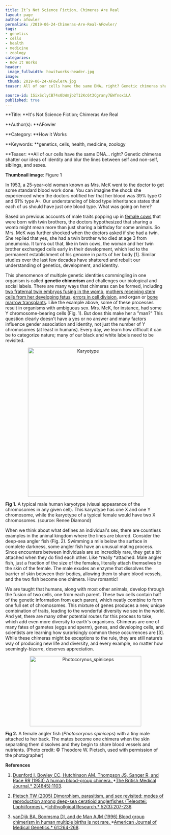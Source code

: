 ```yaml
---
title: It’s Not Science Fiction, Chimeras Are Real
layout: page
author: afowler
permalink: /2019-06-24-Chimeras-Are-Real-AFowler/
tags:
- genetics
- cells
- health
- medicine
- zoology
categories:
- How It Works
header:
 image_fullwidth: howitworks-header.jpg
image:
 thumb: 2019-06-24-AFowlerA.jpg
teaser: All of our cells have the same DNA… right? Genetic chimeras shatter our ideas of identity and blur the lines between self and non-self, siblings, and sexes.

source-id: 1SixSclyCB74x0bWmjb2T12Kc6t3Cgrany7EWfnox1LA
published: true
---
```

**Title: **It's Not Science Fiction; Chimeras Are Real

**Author(s): **AFowler

**Category: **How it Works

**Keywords: **genetics, cells, health, medicine, zoology

**Teaser: **All of our cells have the same DNA… right? Genetic chimeras shatter our ideas of identity and blur the lines between self and non-self, siblings, and sexes.

**Thumbnail image**: Figure 1

 

In 1953, a 25-year-old woman known as Mrs. McK went to the doctor to get some standard blood work done. You can imagine the shock she experienced when the doctors notified her that her blood was 39% type O and 61% type A-. Our understanding of blood type inheritance states that each of us should have just one blood type. What was going on here?

 

Based on previous accounts of male traits popping up in [female cows](https://en.wikipedia.org/wiki/Freemartin) that were born with twin brothers, the doctors hypothesized that sharing a womb might mean more than just sharing a birthday for some animals. So Mrs. McK was further shocked when the doctors asked if she had a twin. She replied that yes, she had a twin brother who died at age 3 from pneumonia. It turns out that, like in twin cows, the woman and her twin brother exchanged cells early in their development, which led to the permanent establishment of his genome in parts of her body [1]. Similar studies over the last few decades have shattered and rebuilt our understanding of genetics, development, and identity.

 

This phenomenon of multiple genetic identities commingling in one organism is called **genetic chimerism** and challenges our biological and social labels. There are many ways that chimeras can be formed, including [two fraternal twin embryos fusing in the womb](https://www.buzzfeednews.com/article/carolinekee/this-woman-has-chimerism-two-sets-of-dna), [mothers receiving stem cells from her developing fetus](https://www.smithsonianmag.com/science-nature/babys-cells-can-manipulate-moms-body-decades-180956493/), [errors in cell division](https://en.wikipedia.org/wiki/Nondisjunction), and organ or [bone marrow transplants](https://medicalxpress.com/news/2018-01-bone-marrow-transplant-dna.html). Like the example above, some of these processes result in organisms with ambiguous sex. Mrs. McK, for instance, had some Y chromosome-bearing cells (Fig. 1). But does this make her a "man?" This question clearly doesn't have a yes or no answer and many factors influence gender association and identity, not just the number of Y chromosomes (at least in humans). Every day, we learn how difficult it can be to categorize nature; many of our black and white labels need to be revisited.

<center><a data-flickr-embed="true"  href="https://www.flickr.com/photos/msdiamond/2737202516/in/photolist-5aSSWQ-Ve3rWu-2d77nr4-4mD9zd-crYTnN-or65eD-tDgCn-owmg4Q-W83E9D-4Lfb31-4mzaHp-4LaZh6-5BDgLC-39Yuk4-aXrqZ-6Wi1qo-4Z4mHd-crYU1o-auKx79-QXtsUF-31ej8-4ETmbC-8wWXCF-RH9HWJ-4w8F7G-auGRRx-pfU1Ek-oYoybK-jFSN2W-4HGVCG-a6E21v-5THpAv-7udrsH-2e1huZL-tAp9i-4HCJiP-a1t43-hL93Yn-9K1rM1-T1GChB-RGARsG-EwTizo-4mDbpw-5eEbHR-hSfh3k-5WtESH-74Pm5Y-4rRCnb-hSfEhm-SZWiiU" title="Karyotype"><img src="https://live.staticflickr.com/3084/2737202516_e32374ee0c.jpg" width="363" height="467" alt="Karyotype"></a><script async src="//embedr.flickr.com/assets/client-code.js" charset="utf-8"></script></center>

**Fig 1.** A typical male human karyotype (visual appearance of the chromosomes in any given cell). This karyotype has one X and one Y chromosome, while the karyotype of a typical female would have two X chromosomes. (source: Renee Diamond)  

 

When we think about what defines an individual's sex, there are countless examples in the animal kingdom where the lines are blurred. Consider the deep-sea angler fish (Fig. 2). Swimming a mile below the surface in complete darkness, some angler fish have an unusual mating process. Since encounters between individuals are so incredibly rare, they get a bit attached when they do find each other. Like *really *attached. Male angler fish, just a fraction of the size of the females, literally attach themselves to the skin of the female. The male exudes an enzyme that dissolves the barrier of skin between their bodies, allowing them to share blood vessels, and the two fish become one chimera. How romantic!

We are taught that humans, along with most other animals, develop through the fusion of two cells, one from each parent. These two cells contain half of the genetic information from each parent, which neatly combine to form one full set of chromosomes. This mixture of genes produces a new, unique combination of traits, leading to the wonderful diversity we see in the world. And yet, there are many other potential routes for this process to take, which add even more diversity to earth's organisms. Chimeras are one of many fates of gametes (eggs and sperm), genes, and developing cells, and scientists are learning how surprisingly common these occurrences are [3]. While these chimeras might be exceptions to the rule, they are still nature’s way of producing new life and diversity, and every example, no matter how seemingly-bizarre, deserves appreciation.

<center><a data-flickr-embed="true"  href="https://www.flickr.com/photos/139839751@N06/48119753843/in/dateposted-friend/" title="Photocorynus_spiniceps"><img src="https://live.staticflickr.com/65535/48119753843_8a4408880a.jpg" width="350" height="220" alt="Photocorynus_spiniceps"></a><script async src="//embedr.flickr.com/assets/client-code.js" charset="utf-8"></script></center>

**Fig 2.** A female angler fish (*Photocorynus spiniceps*) with a tiny male attached to her back. The mates become one chimera when the skin separating them dissolves and they begin to share blood vessels and nutrients. (Photo credit: © Theodore W. Pietsch, used with permission of the photographer)

 

**References**

1. [Dusnford I, Bowley CC, Hutchinson AM, Thompson JS, Sanger R, and Race RR (1953) A human blood-group chimera. ](https://europepmc.org/backend/ptpmcrender.fcgi?accid=PMC2028470&blobtype=pdf)*[The British Medical Journal.* ](https://europepmc.org/backend/ptpmcrender.fcgi?accid=PMC2028470&blobtype=pdf)[2(4845):1103](https://europepmc.org/backend/ptpmcrender.fcgi?accid=PMC2028470&blobtype=pdf).

2. [Pietsch TW (2005) Dimorphism, parasitism, and sex revisited: modes of reproduction among deep-sea ceratioid anglerfishes (Teleostei: Lophiiformes). ](https://link.springer.com/article/10.1007%2Fs10228-005-0286-2)*[Ichthyollgical Research.* ](https://link.springer.com/article/10.1007%2Fs10228-005-0286-2)[52(3):207-236](https://link.springer.com/article/10.1007%2Fs10228-005-0286-2).

3. [vanDijk BA, Boomsma DI, and de Man AJM (1996) Blood group chimerism in human multiple births is not rare. ](http://apps.webofknowledge.com/InboundService.do?customersID=EBSCO&mode=FullRecord&IsProductCode=Yes&product=WOS&Init=Yes&Func=Frame&DestFail=http%3A%2F%2Fwww.webofknowledge.com&action=retrieve&SrcApp=EDS&SrcAuth=EBSCO&SID=8BzldaUrYZjnpNSxCVE&UT=WOS%3AA1996TR32900011)*[American Journal of Medical Genetics.* ](http://apps.webofknowledge.com/InboundService.do?customersID=EBSCO&mode=FullRecord&IsProductCode=Yes&product=WOS&Init=Yes&Func=Frame&DestFail=http%3A%2F%2Fwww.webofknowledge.com&action=retrieve&SrcApp=EDS&SrcAuth=EBSCO&SID=8BzldaUrYZjnpNSxCVE&UT=WOS%3AA1996TR32900011)[61:264-268](http://apps.webofknowledge.com/InboundService.do?customersID=EBSCO&mode=FullRecord&IsProductCode=Yes&product=WOS&Init=Yes&Func=Frame&DestFail=http%3A%2F%2Fwww.webofknowledge.com&action=retrieve&SrcApp=EDS&SrcAuth=EBSCO&SID=8BzldaUrYZjnpNSxCVE&UT=WOS%3AA1996TR32900011). 

